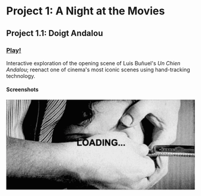 # Project 1: A Night at the Movies

## Project 1.1: Doigt Andalou

### [Play!](https://ylliez.github.io/CART263/projects/proj01_movieNight/proj01_doigtAndalou/)

Interactive exploration of the opening scene of Luis Buñuel's *Un Chien Andalou*; reenact one of cinema's most iconic scenes using hand-tracking technology.

#### Screenshots
![Loading Page](https://github.com/ylliez/CART263/blob/main/projects/proj01_movieNight/proj01_doigtAndalou/assets/screenshots/ss_loading.png)
